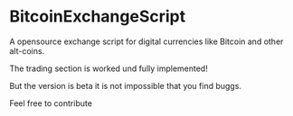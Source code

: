 BitcoinExchangeScript
=====================

A opensource exchange script for digital currencies like Bitcoin and other alt-coins. 

The trading section is worked und fully implemented!

But the version is beta it is not impossible that you find buggs.

Feel free to contribute
